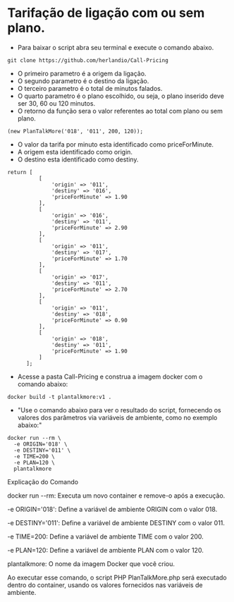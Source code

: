 # Tarifação de ligação com ou sem plano.

- Para baixar o script abra seu terminal e execute o comando abaixo.

```
git clone https://github.com/herlandio/Call-Pricing
```

- O primeiro parametro é a origem da ligação.
- O segundo parametro é o destino da ligação.
- O terceiro parametro é o total de minutos falados.
- O quarto parametro é o plano escolhido, ou seja, o plano inserido deve ser 30, 60 ou 120 minutos.
- O retorno da função sera o valor referentes ao total com plano ou sem plano.

```
(new PlanTalkMore('018', '011', 200, 120));
```

- O valor da tarifa por minuto esta identificado como priceForMinute.
- A origem esta identificado como origin.
- O destino esta identificado como destiny.

```
return [
          [
              'origin' => '011',
              'destiny' => '016',
              'priceForMinute' => 1.90
          ],
          [
              'origin' => '016',
              'destiny' => '011',
              'priceForMinute' => 2.90
          ],
          [
              'origin' => '011',
              'destiny' => '017',
              'priceForMinute' => 1.70
          ],
          [
              'origin' => '017',
              'destiny' => '011',
              'priceForMinute' => 2.70
          ],
          [
              'origin' => '011',
              'destiny' => '018',
              'priceForMinute' => 0.90
          ],
          [
              'origin' => '018',
              'destiny' => '011',
              'priceForMinute' => 1.90
          ]
      ];
```

- Acesse a pasta Call-Pricing e construa a imagem docker com o comando abaixo:

```
docker build -t plantalkmore:v1 .
```
- "Use o comando abaixo para ver o resultado do script, fornecendo os valores dos parâmetros via variáveis de ambiente, como no exemplo abaixo:"
```
docker run --rm \
  -e ORIGIN='018' \
  -e DESTINY='011' \
  -e TIME=200 \
  -e PLAN=120 \
  plantalkmore
```
Explicação do Comando

docker run --rm: Executa um novo container e remove-o após a execução.

-e ORIGIN='018': Define a variável de ambiente ORIGIN com o valor 018.

-e DESTINY='011': Define a variável de ambiente DESTINY com o valor 011.

-e TIME=200: Define a variável de ambiente TIME com o valor 200.

-e PLAN=120: Define a variável de ambiente PLAN com o valor 120.

plantalkmore: O nome da imagem Docker que você criou.

Ao executar esse comando, o script PHP PlanTalkMore.php será executado dentro do container, usando os valores fornecidos nas variáveis de ambiente.